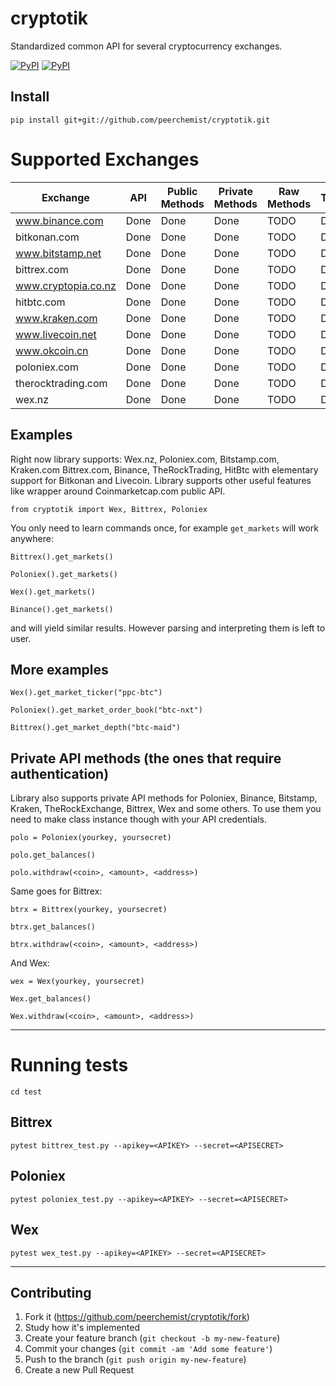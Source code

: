 # cryptotik
Standardized common API for several cryptocurrency exchanges.

[![PyPI](https://img.shields.io/pypi/l/cryptotik.svg?style=flat-square)]()
[![PyPI](https://img.shields.io/pypi/v/cryptotik.svg?style=flat-square)](https://pypi.python.org/pypi/cryptotik/)

## Install

`pip install git+git://github.com/peerchemist/cryptotik.git`

# Supported Exchanges

| Exchange            | API  | Public Methods    | Private Methods    | Raw Methods| Tests |
|---------------------|------|-------------------|--------------------|------------|-------|
| www.binance.com     | Done | Done              | Done               | TODO       | Done  |
| bitkonan.com        | Done | Done              | Done               | TODO       | Done  |
| www.bitstamp.net    | Done | Done              | Done               | TODO       | Done  |
| bittrex.com         | Done | Done              | Done               | TODO       | Done  |
| www.cryptopia.co.nz | Done | Done              | Done               | TODO       | Done  |
| hitbtc.com          | Done | Done              | Done               | TODO       | Done  |
| www.kraken.com      | Done | Done              | Done               | TODO       | Done  |
| www.livecoin.net    | Done | Done              | Done               | TODO       | Done  |
| www.okcoin.cn       | Done | Done              | Done               | TODO       | Done  |
| poloniex.com        | Done | Done              | Done               | TODO       | Done  |
| therocktrading.com  | Done | Done              | Done               | TODO       | Done  |
| wex.nz              | Done | Done              | Done               | TODO       | Done  |


## Examples

Right now library supports: Wex.nz, Poloniex.com, Bitstamp.com, Kraken.com Bittrex.com, Binance, TheRockTrading, HitBtc with elementary support for Bitkonan and Livecoin.
Library supports other useful features like wrapper around Coinmarketcap.com public API.

`from cryptotik import Wex, Bittrex, Poloniex`

You only need to learn commands once, for example `get_markets` will work anywhere:

`Bittrex().get_markets()`

`Poloniex().get_markets()`

`Wex().get_markets()`

`Binance().get_markets()`

and will yield similar results. However parsing and interpreting them is left to user.

## More examples

`Wex().get_market_ticker("ppc-btc")`

`Poloniex().get_market_order_book("btc-nxt")`

`Bittrex().get_market_depth("btc-maid")`

## Private API methods (the ones that require authentication)

Library also supports private API methods for Poloniex, Binance, Bitstamp, Kraken, TheRockExchange, Bittrex, Wex and some others.
To use them you need to make class instance though with your API credentials.

`polo = Poloniex(yourkey, yoursecret)`

`polo.get_balances()`

`polo.withdraw(<coin>, <amount>, <address>)`

Same goes for Bittrex:

`btrx = Bittrex(yourkey, yoursecret)`

`btrx.get_balances()`

`btrx.withdraw(<coin>, <amount>, <address>)`

And Wex:

`wex = Wex(yourkey, yoursecret)`

`Wex.get_balances()`

`Wex.withdraw(<coin>, <amount>, <address>)`

----------------------------------------------------------

# Running tests

`cd test`

## Bittrex
`pytest bittrex_test.py --apikey=<APIKEY> --secret=<APISECRET>`

## Poloniex
`pytest poloniex_test.py --apikey=<APIKEY> --secret=<APISECRET>`

## Wex

`pytest wex_test.py --apikey=<APIKEY> --secret=<APISECRET>`

____________________________________________________________

## Contributing

1. Fork it (https://github.com/peerchemist/cryptotik/fork)
2. Study how it's implemented
3. Create your feature branch (`git checkout -b my-new-feature`)
4. Commit your changes (`git commit -am 'Add some feature'`)
5. Push to the branch (`git push origin my-new-feature`)
6. Create a new Pull Request
